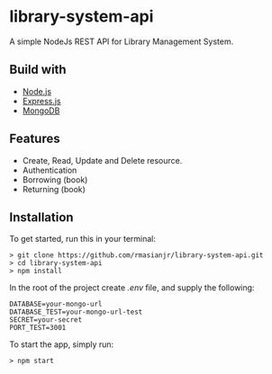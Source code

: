 # library-system-api

  A simple NodeJs REST API for Library Management System.

## Build with

* [Node.js](https://nodejs.org/en/)
* [Express.js](https://expressjs.com/)
* [MongoDB](https://www.mongodb.com/)

## Features

* Create, Read, Update and Delete resource.
* Authentication
* Borrowing (book)
* Returning (book)

## Installation

To get started, run this in your terminal: 

```
> git clone https://github.com/rmasianjr/library-system-api.git
> cd library-system-api
> npm install
```

In the root of the project create _.env_ file, and supply the following:

```
DATABASE=your-mongo-url
DATABASE_TEST=your-mongo-url-test
SECRET=your-secret
PORT_TEST=3001
```

To start the app, simply run: 

```
> npm start
```


